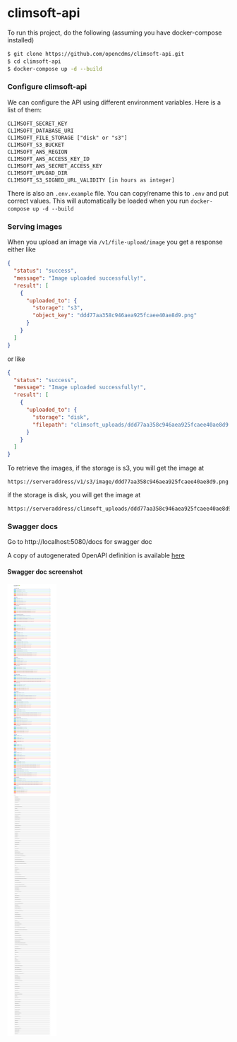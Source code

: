 # climsoft-api

To run this project, do the following (assuming you have docker-compose installed)

```bash
$ git clone https://github.com/opencdms/climsoft-api.git
$ cd climsoft-api
$ docker-compose up -d --build
```

### Configure climsoft-api

We can configure the API using different environment variables. Here is a list of them:

```
CLIMSOFT_SECRET_KEY
CLIMSOFT_DATABASE_URI
CLIMSOFT_FILE_STORAGE ["disk" or "s3"]
CLIMSOFT_S3_BUCKET
CLIMSOFT_AWS_REGION
CLIMSOFT_AWS_ACCESS_KEY_ID
CLIMSOFT_AWS_SECRET_ACCESS_KEY
CLIMSOFT_UPLOAD_DIR
CLIMSOFT_S3_SIGNED_URL_VALIDITY [in hours as integer]
```
There is also an `.env.example` file. You can copy/rename this to `.env` and put correct
values. This will automatically be loaded when you run `docker-compose up -d --build`


### Serving images

When you upload an image via `/v1/file-upload/image` you get a response either like
```json
{
  "status": "success",
  "message": "Image uploaded successfully!",
  "result": [
    {
      "uploaded_to": {
        "storage": "s3",
        "object_key": "ddd77aa358c946aea925fcaee40ae8d9.png"
      }
    }
  ]
}
```
 or like

```json
{
  "status": "success",
  "message": "Image uploaded successfully!",
  "result": [
    {
      "uploaded_to": {
        "storage": "disk",
        "filepath": "climsoft_uploads/ddd77aa358c946aea925fcaee40ae8d9.png"
      }
    }
  ]
}
```

To retrieve the images, if the storage is s3, you will get the image at 
```
https://serveraddress/v1/s3/image/ddd77aa358c946aea925fcaee40ae8d9.png
```
if the storage is disk, you will get the image at
```
https://serveraddress/climsoft_uploads/ddd77aa358c946aea925fcaee40ae8d9.png
```

### Swagger docs
Go to http://localhost:5080/docs for swagger doc

A copy of autogenerated OpenAPI definition is available [here](swagger/openapi.json) 

#### Swagger doc screenshot

![swagger doc](./swagger/screenshot.png)